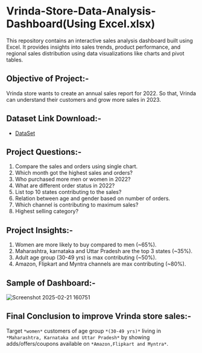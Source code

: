 # Vrinda-Store-Data-Analysis-Dashboard(Using Excel.xlsx)
This repository contains an interactive sales analysis dashboard built using Excel. It provides insights into sales trends, product performance, and regional sales distribution using data visualizations like charts and pivot tables.

## Objective of Project:-
Vrinda store wants to create an annual sales report for 2022. So that, Vrinda can understand their customers and grow more sales in 2023.

## Dataset Link Download:-
- <a href= "https://docs.google.com/spreadsheets/d/1BT-2QF_oYhY8VqCDVgtDReDMK6LhOdix/edit?gid=1312948665#gid=1312948665"> DataSet</a>

## Project Questions:- 
1. Compare the sales and orders using single chart.
2. Which month got the highest sales and orders?
3. Who purchased more men or women in 2022?
4. What are different order status in 2022?
5. List top 10 states contributing to the sales?
6. Relation between age and gender based on number of orders.
7. Which channel is contributing to maximum sales?
8. Highest selling category?

## Project Insights:-
1. Women are more likely to buy compared to men (~65%).
2. Maharashtra, karnataka and Uttar Pradesh are the top 3 states (~35%).
3. Adult age group (30-49 yrs) is max contributing (~50%).
4. Amazon, Flipkart and Myntra channels are max contributing (~80%).

## Sample of Dashboard:-
![Screenshot 2025-02-21 160751](https://github.com/user-attachments/assets/b188d0cf-9ee7-4c41-a894-6ce080cfa3a9)
  
## Final Conclusion to improve Vrinda store sales:-
 Target `*women*` customers of age group `*(30-49 yrs)*` living in `*Maharashtra, Karnataka and Uttar Pradesh*` by showing adds/offers/coupons available on 
 `*Amazon,Flipkart and Myntra*`.
 




